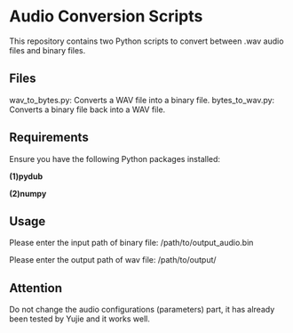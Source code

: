 # Audio Conversion Scripts
This repository contains two Python scripts to convert between .wav audio files and binary files.

## Files
wav_to_bytes.py: Converts a WAV file into a binary file.
bytes_to_wav.py: Converts a binary file back into a WAV file.


## Requirements
Ensure you have the following Python packages installed:

**(1)pydub**

**(2)numpy**

## Usage
Please enter the input path of binary file: 
/path/to/output_audio.bin

Please enter the output path of wav file: 
/path/to/output/

## Attention
Do not change the audio configurations (parameters) part, it has already been tested by Yujie and it works well.
